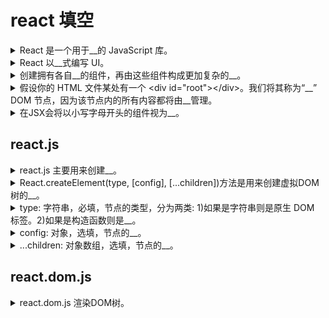 <!-- markdownlint-disable MD033 -->
# react 填空

<details>
  <summary>React 是一个用于__的 JavaScript 库。</summary>
  <div>构建用户界面</div>
</details>

<details>
  <summary>React 以__式编写 UI。</summary>
  <div>声明</div>
</details>

<details>
  <summary>创建拥有各自__的组件，再由这些组件构成更加复杂的__。</summary>
  <div>状态</div>
  <div>UI</div>
</details>

<details>
  <summary>假设你的 HTML 文件某处有一个 &lt;div id="root">&lt;/div>。我们将其称为“__” DOM 节点，因为该节点内的所有内容都将由__管理。</summary>
  <div>根</div>
  <div>React DOM</div>
</details>

<details>
  <summary>在JSX会将以小写字母开头的组件视为__。</summary>
  <div>原生 DOM 标签</div>
</details>

## react.js

<details>
  <summary>react.js 主要用来创建__。</summary>
  <div>虚拟DOM树</div>
</details>

<details>
  <summary>React.createElement(type, [config], [...children])方法是用来创建虚拟DOM树的__。</summary>
  <div>节点</div>
</details>

<details>
  <summary>
  type: 字符串，必填，节点的类型，分为两类: 1)如果是字符串则是原生 DOM 标签。2)如果是构造函数则是__。</summary>
  <div>虚拟 DOM</div>
</details>

<details>
  <summary>config: 对象，选填，节点的__。</summary>
  <div>属性</div>
</details>

<details>
  <summary>...children: 对象数组，选填，节点的__。</summary>
  <div>子节点</div>
</details>

## react.dom.js

<details>
  <summary>react.dom.js 渲染DOM树。</summary>
  <div>虚拟DOM树</div>
</details>
